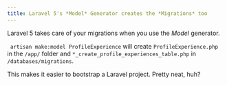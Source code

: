 ```yaml
---
title: Laravel 5's *Model* Generator creates the *Migrations* too
---
```


Laravel 5 takes care of your migrations when you use the *Model* generator.

``` artisan make:model ProfileExperience``` will create `ProfileExperience.php` in the `/app/` folder and `*_create_profile_experiences_table.php` in `/databases/migrations`.

This makes it easier to bootstrap a Laravel project. Pretty neat, huh?

